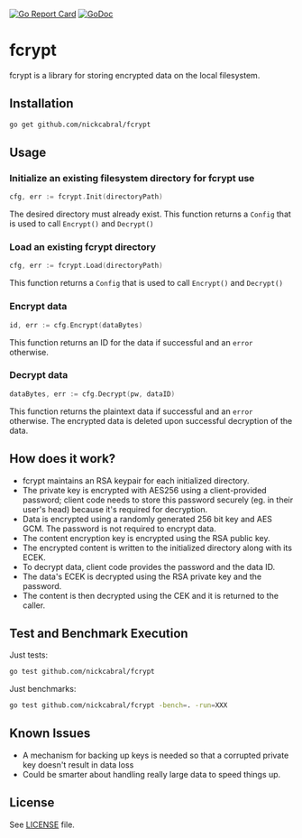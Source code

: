 [![Go Report Card](https://goreportcard.com/badge/github.com/nickcabral/fcrypt)](https://goreportcard.com/report/github.com/nickcabral/fcrypt)
[![GoDoc](https://godoc.org/github.com/nickcabral/fcrypt?status.svg)](https://godoc.org/github.com/nickcabral/fcrypt)
# fcrypt
fcrypt is a library for storing encrypted data on the local filesystem.

## Installation
``` sh
go get github.com/nickcabral/fcrypt
```

## Usage
### Initialize an existing filesystem directory for fcrypt use
``` go
cfg, err := fcrypt.Init(directoryPath)
```
The desired directory must already exist. This function returns a `Config` that is used to
call `Encrypt()` and `Decrypt()`
### Load an existing fcrypt directory
```go
cfg, err := fcrypt.Load(directoryPath)
```
This function returns a `Config` that is used to call `Encrypt()` and `Decrypt()`

### Encrypt data
``` go
id, err := cfg.Encrypt(dataBytes)
```
This function returns an ID for the data if successful and an `error` otherwise.

### Decrypt data
``` go
dataBytes, err := cfg.Decrypt(pw, dataID)
```
This function returns the plaintext data if successful and an `error` otherwise. The encrypted data
is deleted upon successful decryption of the data.

## How does it work?
- fcrypt maintains an RSA keypair for each initialized directory.
- The private key is encrypted with AES256 using a client-provided password; client code needs to
store this password securely (eg. in their user's head) because it's required for decryption.
- Data is encrypted using a randomly generated 256 bit key and AES GCM. The password is not
required to encrypt data.
- The content encryption key is encrypted using the RSA public key.
- The encrypted content is written to the initialized directory along with its ECEK.
- To decrypt data, client code provides the password and the data ID.
- The data's ECEK is decrypted using the RSA private key and the password.
- The content is then decrypted using the CEK and it is returned to the caller.

## Test and Benchmark Execution
Just tests:
``` sh
go test github.com/nickcabral/fcrypt
```
Just benchmarks:
``` sh
go test github.com/nickcabral/fcrypt -bench=. -run=XXX
```

## Known Issues
- A mechanism for backing up keys is needed so that a corrupted private key doesn't result in data loss
- Could be smarter about handling really large data to speed things up.

## License 
See [LICENSE](https://github.com/nickcabral/fcrypt/LICENSE) file.
